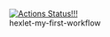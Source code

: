 [![Actions Status!!!](https://github.com/UltraRossa/hexlet-my-first-workflow/workflows/hello-world/badge.svg)](https://github.com/UltraRossa/hexlet-my-first-workflow/actions)  
hexlet-my-first-workflow
